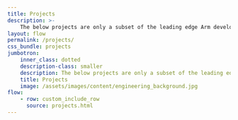 ```yaml
---
title: Projects
description: >-
    The below projects are only a subset of the leading edge Arm developments actively being worked on by Linaro, its member partners, and the open source community.  Join us in the common goal of accelerating your product deployment within the Arm ecosystem!
layout: flow
permalink: /projects/
css_bundle: projects
jumbotron:
    inner_class: dotted
    description-class: smaller
    description: The below projects are only a subset of the leading edge Arm developments actively being worked on by Linaro, its member partners, and the open source community.  Join us in the common goal of accelerating your product deployment within the Arm ecosystem!
    title: Projects
    image: /assets/images/content/engineering_background.jpg
flow:
    - row: custom_include_row
      source: projects.html
---
```

